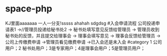 ﻿# space-php
KJ里面aaaaaaa
一人一分支!sssss
ahahah  sdgdsg
#入会申请流程
 公司投递申请表1 ->//管理员投递给秘书处2 -> 秘书处填写意见反馈给管理员 -> 管理员收到秘书处的反馈，并且提交给理事会 -> 理事会填写意见 -> 理事会反馈给管理员 ->公司上传缴费申请
 ->管理员看见缴费申请 ->已入会还是未入会 
 #category
 1 公司用户；2 秘书处用户；3是专家用户；4是理事会用户；5是管理员用户；